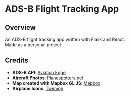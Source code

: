 # ADS-B Flight Tracking App

## Overview

An ADS-B flight tracking app written with Flask and React.  
Made as a personal project.

## Credits

- **ADS-B API**: [Aviation Edge](https://aviation-edge.com/)
- **Aircraft Photos**: [Planespotters.net](https://www.planespotters.net/)
- **Map created with Mapbox GL JS**: [Mapbox](https://www.mapbox.com/about/maps/)
- **Airplane Icons**: [Twemoji](https://github.com/twitter/twemoji/)
